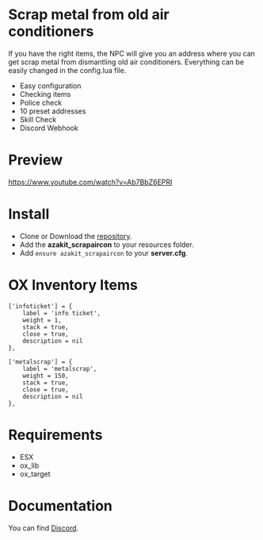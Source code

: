 # Scrap metal from old air conditioners
If you have the right items, the NPC will give you an address where you can get scrap metal from dismantling old air conditioners.
Everything can be easily changed in the config.lua file.

* Easy configuration
* Checking items
* Police check
* 10 preset addresses
* Skill Check
* Discord Webhook

# Preview
https://www.youtube.com/watch?v=Ab7BbZ6EPRI

# Install
- Clone or Download the [repository](https://github.com/AzakitHU/azakit_scrapaircon).
- Add the **azakit_scrapaircon** to your resources folder.
- Add `ensure azakit_scrapaircon` to your **server.cfg**.

# OX Inventory Items
	['infoticket'] = {
		label = 'info ticket',
		weight = 1,
		stack = true,
		close = true,
		description = nil
	},

	['metalscrap'] = {
		label = 'metalscrap',
		weight = 150,
		stack = true,
		close = true,
		description = nil
	},

# Requirements
- ESX
- ox_lib
- ox_target

# Documentation
You can find [Discord](https://discord.gg/DmsF6DbCJ9).
